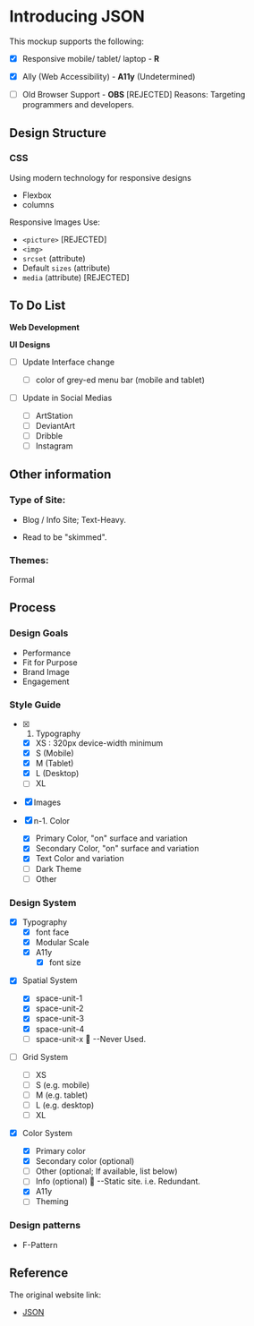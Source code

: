 # Introducing JSON

This mockup supports the following:

- [x] Responsive mobile/ tablet/ laptop - **R**

- [x] Ally (Web Accessibility) - **A11y** (Undetermined)

- [ ] Old Browser Support - **OBS** [REJECTED]
      Reasons: Targeting programmers and developers.

## Design Structure

### CSS

Using modern technology for responsive designs

- Flexbox
- columns

Responsive Images
Use:

- `<picture>` [REJECTED]
- `<img>`
- `srcset` (attribute)
- Default `sizes` (attribute)
- `media` (attribute) [REJECTED]

## To Do List

**Web Development**

**UI Designs**

- [ ] Update Interface change

  - [ ] color of grey-ed menu bar (mobile and tablet)

- [ ] Update in Social Medias
  - [ ] ArtStation
  - [ ] DeviantArt
  - [ ] Dribble
  - [ ] Instagram

## Other information

### Type of Site:

- Blog / Info Site; Text-Heavy.

- Read to be "skimmed".

### Themes:

Formal

## Process

### Design Goals

- Performance
- Fit for Purpose
- Brand Image
- Engagement

### Style Guide

- [x] 1. Typography

  - [x] XS : 320px device-width minimum
  - [x] S (Mobile)
  - [x] M (Tablet)
  - [x] L (Desktop)
  - [ ] XL

- [x] Images

- [x] n-1. Color
  - [x] Primary Color, "on" surface and variation
  - [x] Secondary Color, "on" surface and variation
  - [x] Text Color and variation
  - [ ] Dark Theme
  - [ ] Other

### Design System

- [x] Typography
  - [x] font face
  - [x] Modular Scale
  - [x] A11y
    - [x] font size

* [x] Spatial System

  - [x] space-unit-1
  - [x] space-unit-2
  - [x] space-unit-3
  - [x] space-unit-4
  - [ ] space-unit-x :speech_balloon: --Never Used.

* [ ] Grid System

  - [ ] XS
  - [ ] S (e.g. mobile)
  - [ ] M (e.g. tablet)
  - [ ] L (e.g. desktop)
  - [ ] XL

* [x] Color System
  - [x] Primary color
  - [x] Secondary color (optional)
  - [ ] Other (optional; If available, list below)
  - [ ] Info (optional) :speech_balloon: --Static site. i.e. Redundant.
  - [x] A11y
  - [ ] Theming

### Design patterns

- F-Pattern

## Reference

The original website link:

- [JSON](json.org)
